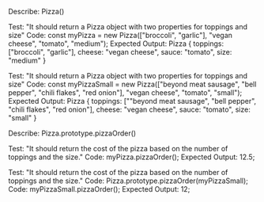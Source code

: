 Describe: Pizza()

Test: "It should return a Pizza object with two properties for toppings and size"
Code: const myPizza = new Pizza(["broccoli", "garlic"], "vegan cheese", "tomato", "medium");
Expected Output: Pizza { toppings: ["broccoli", "garlic"], cheese: "vegan cheese", sauce: "tomato", size: "medium" }

Test: "It should return a Pizza object with two properties for toppings and size"
Code: const myPizzaSmall = new Pizza(["beyond meat sausage", "bell pepper", "chili flakes", "red onion"], "vegan cheese", "tomato", "small");
Expected Output: Pizza { toppings: [""beyond meat sausage", "bell pepper", "chili flakes", "red onion"], cheese: "vegan cheese", sauce: "tomato", size: "small" }

Describe: Pizza.prototype.pizzaOrder()

Test: "It should return the cost of the pizza based on the number of toppings and the size."
Code: myPizza.pizzaOrder();
Expected Output: 12.5;

Test: "It should return the cost of the pizza based on the number of toppings and the size."
Code: Pizza.prototype.pizzaOrder(myPizzaSmall);
Code: myPizzaSmall.pizzaOrder();
Expected Output: 12;